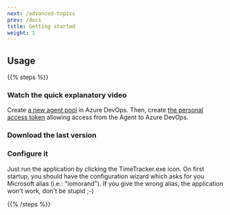 ```yaml
---
next: /advanced-topics
prev: /docs
title: Getting started
weight: 1
---
```


## Usage

{{% steps %}}

### Watch the quick explanatory video

Create [a new agent pool](https://docs.microsoft.com/en-us/azure/devops/pipelines/agents/pools-queues) in Azure DevOps. Then, create [the personal access token](https://learn.microsoft.com/en-us/azure/devops/pipelines/agents/v2-linux?view=azure-devops#permissions) allowing access from the Agent to Azure DevOps.

### Download the last version


### Configure it

Just run the application by clicking the TimeTracker.exe icon. On first startup, you should have the configuration wizard which asks for you Microsoft alias (i.e.: "lomorand"). If you give the wrong alias, the application won't work, don't be stupid ;-)

{{% /steps %}}
